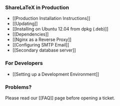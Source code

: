 ### ShareLaTeX in Production

* [[Production Installation Instructions]]
* [[Updating]]
* [[Installing on Ubuntu 12.04 from dpkg (.deb)]]
* [[Dependencies]]
* [[Nginx as a Reverse Proxy]]
* [[Configuring SMTP Email]]
* [[Secondary database server]]

### For Developers

* [[Setting up a Development Environment]]

### Problems?

Please read our [[FAQ]] page before opening a ticket.